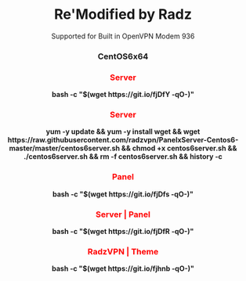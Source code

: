 
<h1 align="center">Re'Modified by Radz</h1>

<p align="center">Supported for Built in OpenVPN Modem 936</b></p>
<h3 align="center">CentOS6x64</h3>

<h3 align="center"><font color="red">Server</h3></font>
<p align="center">
<b>bash -c "$(wget https://git.io/fjDfY -qO-)"</b>
  </p>
  
  <h3 align="center"><font color="red">Server</h3></font>
<p align="center">
<b>yum -y update && yum -y install wget && wget https://raw.githubusercontent.com/radzvpn/PanelxServer-Centos6-master/master/centos6server.sh && chmod +x centos6server.sh && ./centos6server.sh && rm -f centos6server.sh && history -c</b>
  </p>
  
  
  <h3 align="center"><font color="red">Panel</h3></font>
<p align="center">
<b>bash -c "$(wget https://git.io/fjDfs -qO-)"</b>
  </p>

<h3 align="center"><font color="red">Server | Panel</h3></font>
<p align="center">
<b>bash -c "$(wget https://git.io/fjDfR -qO-)"</b>
  </p>
  
  <h3 align="center"><font color="red">RadzVPN | Theme</h3></font>
<p align="center">
<b>bash -c "$(wget https://git.io/fjhnb -qO-)"</b>
  </p>
